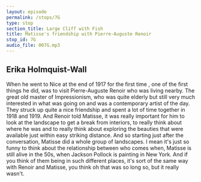 ```yaml
---
layout: episode
permalink: /stops/7G
type: stop
section_title: Large Cliff with Fish
title: Matisse's friendship with Pierre-Auguste Renoir
stop_id: 7G
audio_file: 007G.mp3
---
```


## Erika Holmquist-Wall

When he went to Nice at the end of 1917 for the first time , one of the first things he did, was to visit Pierre-Auguste Renoir who was living nearby.  The great old master of Impressionism, who was quite elderly but still very much interested in what was going on and was a contemporary artist of the day.  They struck up quite a nice friendship and spent a lot of time together in 1918 and 1919.  And Renoir told Matisse, it was really important for him to look at the landscape to get a break from interiors, to really think about where he was and to really think about exploring the beauties that were available just within easy striking distance.  And so starting just after the conversation, Matisse did a whole group of landscapes.  I mean it's just so funny to think about the relationship between who comes when, Matisse is still alive in the 50s, when Jackson Pollock is painting in New York.  And if you think of them being in such different places, it's sort of the same way with Renoir and Matisse, you think oh that was so long so, but it really wasn't.
